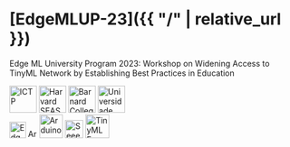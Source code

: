 # [EdgeMLUP-23]({{ "/" | relative_url }})

Edge ML University Program 2023:
Workshop on Widening Access to TinyML Network by Establishing Best Practices in Education

<a style="text-decoration:none" href="https://www.ictp.it/">
  <img src="{{ '/assets/ictp.svg' | relative_url }}" alt="ICTP" style="height: 3rem">
</a>
<a style="text-decoration:none" href="https://www.seas.harvard.edu/">
  <img src="{{ '/assets/seas.svg' | relative_url }}" alt="Harvard SEAS" style="height: 3rem">
</a>
<a style="text-decoration:none" href="https://cs.barnard.edu">
  <img src="{{ '/assets/barnard.png' | relative_url }}" alt="Barnard College" style="height: 3rem">
</a>
<a style="text-decoration:none" href="https://unifei.edu.br/">
  <img src="{{ '/assets/unifei.png' | relative_url }}" alt="Universidade Federal de Itajubá" style="height: 3rem">
</a>
<br/>
<a style="text-decoration:none" href="https://www.edgeimpulse.com/">
  <img src="{{ '/assets/edgeimpulse.png' | relative_url }}" alt="Edge Impulse" style="height: 1.8rem">
</a>
<a style="text-decoration:none" href="https://www.arm.com/">
  <img src="{{ '/assets/arm.png' | relative_url }}" alt="Arm" style="height: 1rem">
</a>
<a style="text-decoration:none" href="https://www.arduino.cc/">
  <img src="{{ '/assets/arduino.png' | relative_url }}" alt="Arduino" style="height: 2.6rem">
</a>
<a style="text-decoration:none" href="https://www.seeedstudio.com/">
  <img src="{{ '/assets/seeed.png' | relative_url }}" alt="Seeed Studio" style="height: 2rem">
</a>
<a style="text-decoration:none" href="https://www.tinyml.org/">
  <img src="{{ '/assets/tinyML.svg' | relative_url }}" alt="TinyML Foundation" style="height: 2.6rem">
</a>